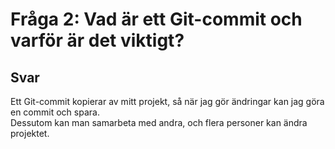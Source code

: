 # Fråga 2: Vad är ett Git-commit och varför är det viktigt?

## Svar
Ett Git-commit kopierar av mitt projekt, så när jag gör ändringar kan jag göra en commit och spara.  
Dessutom kan man samarbeta med andra, och flera personer kan ändra projektet.
